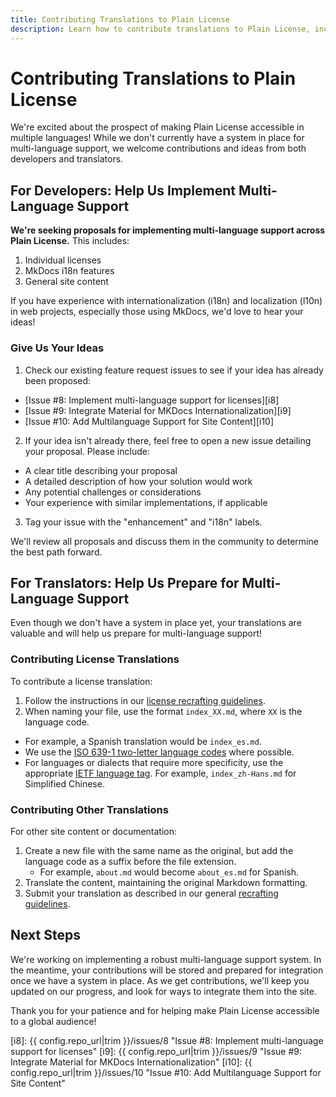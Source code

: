 ```yaml
---
title: Contributing Translations to Plain License
description: Learn how to contribute translations to Plain License, including licenses and site content.
---
```

# Contributing Translations to Plain License

We're excited about the prospect of making Plain License accessible in multiple languages! While we don't currently have a system in place for multi-language support, we welcome contributions and ideas from both developers and translators.

## For Developers: Help Us Implement Multi-Language Support

**We're seeking proposals for implementing multi-language support across Plain License.** This includes:

1. Individual licenses
2. MkDocs i18n features
3. General site content

If you have experience with internationalization (i18n) and localization (l10n) in web projects, especially those using MkDocs, we'd love to hear your ideas!

### Give Us Your Ideas

1.  Check our existing feature request issues to see if your idea has already been proposed:
   - [Issue #8: Implement multi-language support for licenses][i8]
   - [Issue #9:  Integrate Material for MKDocs Internationalization][i9]
   - [Issue #10: Add Multilanguage Support for Site Content][i10]

2.  If your idea isn't already there, feel free to open a new issue detailing your proposal. Please include:
   - A clear title describing your proposal
   - A detailed description of how your solution would work
   - Any potential challenges or considerations
   - Your experience with similar implementations, if applicable

3. Tag your issue with the "enhancement" and "i18n" labels.

We'll review all proposals and discuss them in the community to determine the best path forward.

## For Translators: Help Us Prepare for Multi-Language Support

Even though we don't have a system in place yet, your translations are valuable and will help us prepare for multi-language support!

### Contributing License Translations

To contribute a license translation:

1.  Follow the instructions in our [license recrafting guidelines][crafting].
2.  When naming your file, use the format `index_XX.md`, where `XX` is the language code.

   - For example, a Spanish translation would be `index_es.md`.
   - We use the [ISO 639-1 two-letter language codes][iso] where possible.
   - For languages or dialects that require more specificity, use the appropriate [IETF language tag][ietf]. For example, `index_zh-Hans.md` for Simplified Chinese.

### Contributing Other Translations

For other site content or documentation:

1. Create a new file with the same name as the original, but add the language code as a suffix before the file extension.
   - For example, `about.md` would become `about_es.md` for Spanish.
2. Translate the content, maintaining the original Markdown formatting.
3. Submit your translation as described in our general [recrafting guidelines][crafting].

## Next Steps

We're working on implementing a robust multi-language support system. In the meantime, your contributions will be stored and prepared for integration once we have a system in place. As we get contributions, we'll keep you updated on our progress, and look for ways to integrate them into the site.

Thank you for your patience and for helping make Plain License accessible to a global audience!

[iso]: https://en.wikipedia.org/wiki/List_of_ISO_639-1_codes "ISO 639-1 Language Codes"
[ietf]: https://en.wikipedia.org/wiki/IETF_language_tag "IETF Language Tag"
[crafting]: craft.md "License Crafting Guide"
[i8]: {{ config.repo_url|trim }}/issues/8 "Issue #8: Implement multi-language support for licenses"
[i9]: {{ config.repo_url|trim }}/issues/9 "Issue #9: Integrate Material for MKDocs Internationalization"
[i10]: {{ config.repo_url|trim }}/issues/10 "Issue #10: Add Multilanguage Support for Site Content"
